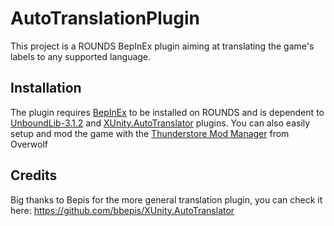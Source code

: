# AutoTranslationPlugin

This project is a ROUNDS BepInEx plugin aiming at translating the game's labels to any supported language.

## Installation

The plugin requires [BepInEx](https://github.com/BepInEx/BepInEx) to be installed on ROUNDS and is dependent to [UnboundLib-3.1.2](https://github.com/Rounds-Modding/UnboundLib) and [XUnity.AutoTranslator](https://github.com/bbepis/XUnity.AutoTranslator) plugins. You can also easily setup and mod the game with the [Thunderstore Mod Manager](https://www.overwolf.com/app/Thunderstore-Thunderstore_Mod_Manager) from Overwolf

## Credits

Big thanks to Bepis for the more general translation plugin, you can check it here: https://github.com/bbepis/XUnity.AutoTranslator
